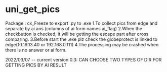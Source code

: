 # uni_get_pics
Package : cx_Freeze to export .py to .exe 
      1.To collect pics from edge and separate by ai ans.(columns of ai form names ai_flag)
      2.When the checkbutton is checked, it will be getting the escape part after cross comparing.
      3.Before start the .exe plz check the globeprotect is linked to edge(10.19.13.40 or 192.168.0.111)
      4.The processing may be crashed when there is no answer or ai form.

2022/03/07 -- current version 0.3: CAN CHOOSE TWO TYPES OF DIR FOR GETTING PICS BY AI RESULT
